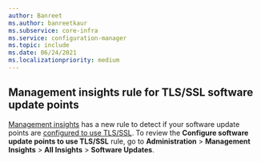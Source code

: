 ```yaml
---
author: Banreet
ms.author: banreetkaur
ms.subservice: core-infra
ms.service: configuration-manager
ms.topic: include
ms.date: 06/24/2021
ms.localizationpriority: medium
---
```

## <a name="bkmk_sup"></a> Management insights rule for TLS/SSL software update points
<!--7470529-->
[Management insights](../../../../servers/manage/management-insights.md) has a new rule to detect if your software update points are [configured to use TLS/SSL](../../../../../sum/get-started/software-update-point-ssl.md). To review the **Configure software update points to use TLS/SSL** rule, go to **Administration** > **Management Insights** > **All Insights** > **Software Updates**.
